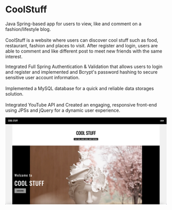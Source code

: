 # CoolStuff
Java Spring-based app for users to view, like and comment on a fashion/lifestyle blog.
<br>
<br>
CoolStuff is a website where users can discover cool stuff such as food, restaurant, fashion and places to visit. After register and login, users are able to comment and like different post to meet new friends with the same interest. 

Integrated Full Spring Authentication & Validation that allows users to login and register and implemented and Bcrypt's password hashing to secure sensitive user account information.
<br>
<br>
Implemented a MySQL database for a quick and reliable data storages solution.
<br>
<br>
Integrated YouTube API and Created an engaging, responsive front-end using JPSs and jQuery for a dynamic user experience.


![HOP Dashboard](https://github.com/THEWENDI/CoolStuff/blob/3e30f6a59e04ea93c996fa0778080bbe47b8934d/coolstuff.png)
